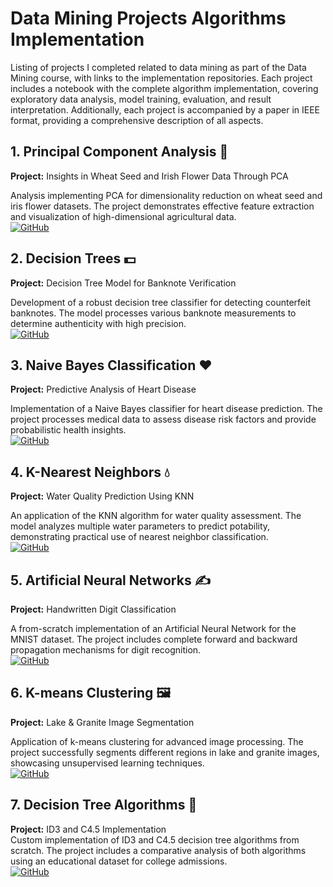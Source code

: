 # Data Mining Projects Algorithms Implementation
Listing of projects I completed related to data mining as part of the Data Mining course, with links to the implementation repositories. Each project includes a notebook with the complete algorithm implementation, covering exploratory data analysis, model training, evaluation, and result interpretation. Additionally, each project is accompanied by a paper in IEEE format, providing a comprehensive description of all aspects.

## 1. Principal Component Analysis 🌾
**Project:** Insights in Wheat Seed and Irish Flower Data Through PCA  

Analysis implementing PCA for dimensionality reduction on wheat seed and iris flower datasets. The project demonstrates effective feature extraction and visualization of high-dimensional agricultural data.  
[![GitHub](https://img.shields.io/badge/GitHub-View_on_GitHub-blue?logo=GitHub)](https://github.com/amitpant7/Principal-Component-Analysis)

## 2. Decision Trees 💵
**Project:** Decision Tree Model for Banknote Verification  

Development of a robust decision tree classifier for detecting counterfeit banknotes. The model processes various banknote measurements to determine authenticity with high precision.  
[![GitHub](https://img.shields.io/badge/GitHub-View_on_GitHub-blue?logo=GitHub)](https://github.com/amitpant7/Decision-Trees)

## 3. Naive Bayes Classification ❤️
**Project:** Predictive Analysis of Heart Disease  

Implementation of a Naive Bayes classifier for heart disease prediction. The project processes medical data to assess disease risk factors and provide probabilistic health insights.  
[![GitHub](https://img.shields.io/badge/GitHub-View_on_GitHub-blue?logo=GitHub)](https://github.com/amitpant7/Naive-Bayes)

## 4. K-Nearest Neighbors 💧
**Project:** Water Quality Prediction Using KNN  

An application of the KNN algorithm for water quality assessment. The model analyzes multiple water parameters to predict potability, demonstrating practical use of nearest neighbor classification.  
[![GitHub](https://img.shields.io/badge/GitHub-View_on_GitHub-blue?logo=GitHub)](https://github.com/amitpant7/K-Nearest-Neighbor)

## 5. Artificial Neural Networks ✍️
**Project:** Handwritten Digit Classification 

A from-scratch implementation of an Artificial Neural Network for the MNIST dataset. The project includes complete forward and backward propagation mechanisms for digit recognition.  
[![GitHub](https://img.shields.io/badge/GitHub-View_on_GitHub-blue?logo=GitHub)](https://github.com/amitpant7/Data-Mining-Labs/blob/main/ANN%20(2).pdf)

## 6. K-means Clustering 🖼️
**Project:** Lake & Granite Image Segmentation 

Application of k-means clustering for advanced image processing. The project successfully segments different regions in lake and granite images, showcasing unsupervised learning techniques.  
[![GitHub](https://img.shields.io/badge/GitHub-View_on_GitHub-blue?logo=GitHub)](https://github.com/amitpant7/Image_Segmentation_using_K_means_Clustering)

## 7. Decision Tree Algorithms 🌳
**Project:** ID3 and C4.5 Implementation  
Custom implementation of ID3 and C4.5 decision tree algorithms from scratch. The project includes a comparative analysis of both algorithms using an educational dataset for college admissions.  
[![GitHub](https://img.shields.io/badge/GitHub-View_on_GitHub-blue?logo=GitHub)](https://github.com/amitpant7/ID3-and-C4.5-from-Scratch)
